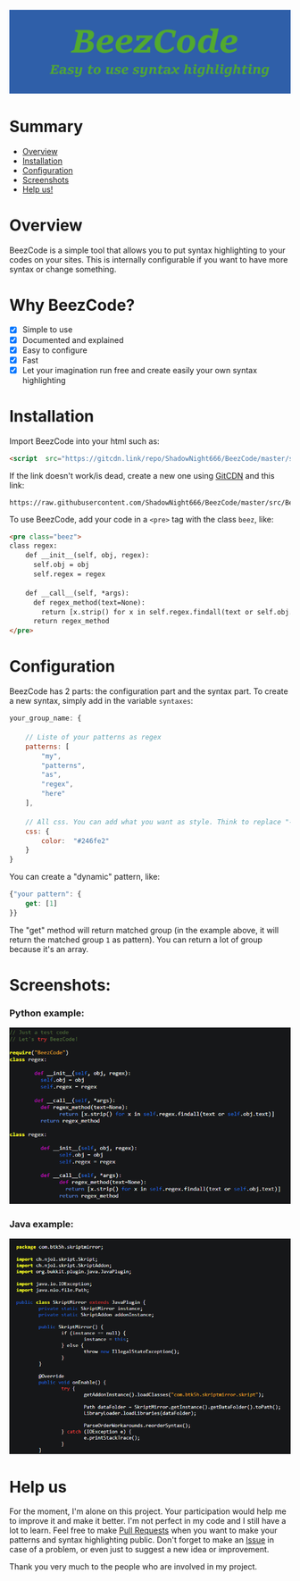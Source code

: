 
![](https://raw.githubusercontent.com/ShadowNight666/BeezCode/master/images/banner.png)

# Summary

 * [Overview](#overview)
 * [Installation](#installation)
 * [Configuration](#configuration)
 * [Screenshots](#screenshots)
 * [Help us!](#help-us)

# Overview

BeezCode is a simple tool that allows you to put syntax highlighting to your codes on your sites. This is internally configurable if you want to have more syntax or change something.

# Why BeezCode?

 - [x] Simple to use
 - [x] Documented and explained
 - [x] Easy to configure
 - [x] Fast
 - [x] Let your imagination run free and create easily your own syntax highlighting

# Installation

Import BeezCode into your html such as:
```html
<script  src="https://gitcdn.link/repo/ShadowNight666/BeezCode/master/src/BeezCode.js"></script>
```
If the link doesn't work/is dead, create a new one using [GitCDN](https://gitcdn.link) and this link:
```
https://raw.githubusercontent.com/ShadowNight666/BeezCode/master/src/BeezCode.js
```

To use BeezCode, add your code in a ``<pre>`` tag with the class ``beez``, like:
```html
<pre class="beez">
class regex:
	def __init__(self, obj, regex):
	  self.obj = obj
	  self.regex = regex
  
	def __call__(self, *args):
	  def regex_method(text=None):
		return [x.strip() for x in self.regex.findall(text or self.obj.text)]
	  return regex_method
</pre>
```

# Configuration

BeezCode has 2 parts: the configuration part and the syntax part.
To create a new syntax, simply add in the variable ``syntaxes``:

```js
your_group_name: {

	// Liste of your patterns as regex
	patterns: [
		"my",
		"patterns",
		"as",
		"regex",
		"here"
	],
	
	// All css. You can add what you want as style. Think to replace "-" in your style name with "_"
	css: {
		color:  "#246fe2"
	}
}
```
You can create a "dynamic" pattern, like:
```js
{"your pattern": {
	get: [1]
}}
```
The "get" method will return matched group (in the example above, it will return the matched group ``1`` as pattern). You can return a lot of group because it's an array.

# Screenshots:

### Python example:
![](https://raw.githubusercontent.com/ShadowNight666/BeezCode/master/images/python_example.PNG)

### Java example:
![](https://raw.githubusercontent.com/ShadowNight666/BeezCode/master/images/java_example.PNG)

# Help us

For the moment, I'm alone on this project. Your participation would help me to improve it and make it better. I'm not perfect in my code and I still have a lot to learn. Feel free to make [Pull Requests](https://github.com/ShadowNight666/BeezCode/pulls) when you want to make your patterns and syntax highlighting public. Don't forget to make an [Issue](https://github.com/ShadowNight666/BeezCode/issues) in case of a problem, or even just to suggest a new idea or improvement.

Thank you very much to the people who are involved in my project.

